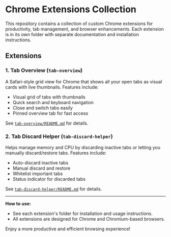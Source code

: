# Chrome Extensions Collection

This repository contains a collection of custom Chrome extensions for productivity, tab management, and browser enhancements. Each extension is in its own folder with separate documentation and installation instructions.

## Extensions

### 1. Tab Overview (`tab-overview`)

A Safari-style grid view for Chrome that shows all your open tabs as visual cards with live thumbnails. Features include:

- Visual grid of tabs with thumbnails
- Quick search and keyboard navigation
- Close and switch tabs easily
- Pinned overview tab for fast access

See [`tab-overview/README.md`](tab-overview/README.md) for details.

### 2. Tab Discard Helper (`tab-discard-helper`)

Helps manage memory and CPU by discarding inactive tabs or letting you manually discard/restore tabs. Features include:

- Auto-discard inactive tabs
- Manual discard and restore
- Whitelist important tabs
- Status indicator for discarded tabs

See [`tab-discard-helper/README.md`](tab-discard-helper/README.md) for details.

---

**How to use:**

- See each extension's folder for installation and usage instructions.
- All extensions are designed for Chrome and Chromium-based browsers.

Enjoy a more productive and efficient browsing experience!
